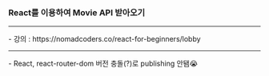 ### React를 이용하여 Movie API 받아오기
<hr>
- 강의 : https://nomadcoders.co/react-for-beginners/lobby
<hr>
- React, react-router-dom 버전 충돌(?)로 publishing 안됌😭
